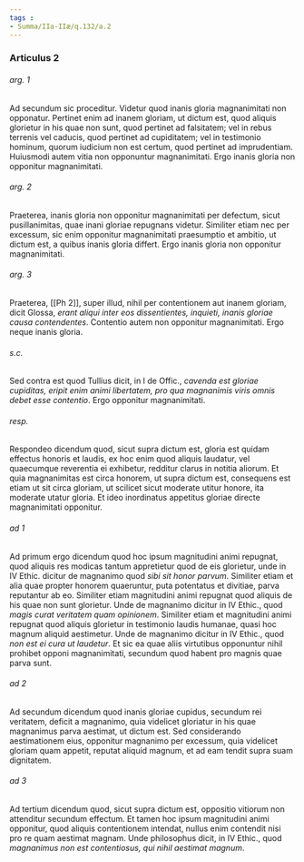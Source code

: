 ```yaml
---
tags : 
- Summa/IIa-IIæ/q.132/a.2
---
```


### Articulus 2

###### arg. 1
Ad secundum sic proceditur. Videtur quod inanis gloria magnanimitati non opponatur. Pertinet enim ad inanem gloriam, ut dictum est, quod aliquis glorietur in his quae non sunt, quod pertinet ad falsitatem; vel in rebus terrenis vel caducis, quod pertinet ad cupiditatem; vel in testimonio hominum, quorum iudicium non est certum, quod pertinet ad imprudentiam. Huiusmodi autem vitia non opponuntur magnanimitati. Ergo inanis gloria non opponitur magnanimitati.

###### arg. 2
Praeterea, inanis gloria non opponitur magnanimitati per defectum, sicut pusillanimitas, quae inani gloriae repugnans videtur. Similiter etiam nec per excessum, sic enim opponitur magnanimitati praesumptio et ambitio, ut dictum est, a quibus inanis gloria differt. Ergo inanis gloria non opponitur magnanimitati.

###### arg. 3
Praeterea, [[Ph 2]], super illud, nihil per contentionem aut inanem gloriam, dicit Glossa, *erant aliqui inter eos dissentientes, inquieti, inanis gloriae causa contendentes*. Contentio autem non opponitur magnanimitati. Ergo neque inanis gloria.

###### s.c.
Sed contra est quod Tullius dicit, in I de Offic., *cavenda est gloriae cupiditas, eripit enim animi libertatem, pro qua magnanimis viris omnis debet esse contentio*. Ergo opponitur magnanimitati.

###### resp.
Respondeo dicendum quod, sicut supra dictum est, gloria est quidam effectus honoris et laudis, ex hoc enim quod aliquis laudatur, vel quaecumque reverentia ei exhibetur, redditur clarus in notitia aliorum. Et quia magnanimitas est circa honorem, ut supra dictum est, consequens est etiam ut sit circa gloriam, ut scilicet sicut moderate utitur honore, ita moderate utatur gloria. Et ideo inordinatus appetitus gloriae directe magnanimitati opponitur.

###### ad 1
Ad primum ergo dicendum quod hoc ipsum magnitudini animi repugnat, quod aliquis res modicas tantum appretietur quod de eis glorietur, unde in IV Ethic. dicitur de magnanimo quod *sibi sit honor parvum*. Similiter etiam et alia quae propter honorem quaeruntur, puta potentatus et divitiae, parva reputantur ab eo. Similiter etiam magnitudini animi repugnat quod aliquis de his quae non sunt glorietur. Unde de magnanimo dicitur in IV Ethic., quod *magis curat veritatem quam opinionem*. Similiter etiam et magnitudini animi repugnat quod aliquis glorietur in testimonio laudis humanae, quasi hoc magnum aliquid aestimetur. Unde de magnanimo dicitur in IV Ethic., quod *non est ei cura ut laudetur*. Et sic ea quae aliis virtutibus opponuntur nihil prohibet opponi magnanimitati, secundum quod habent pro magnis quae parva sunt.

###### ad 2
Ad secundum dicendum quod inanis gloriae cupidus, secundum rei veritatem, deficit a magnanimo, quia videlicet gloriatur in his quae magnanimus parva aestimat, ut dictum est. Sed considerando aestimationem eius, opponitur magnanimo per excessum, quia videlicet gloriam quam appetit, reputat aliquid magnum, et ad eam tendit supra suam dignitatem.

###### ad 3
Ad tertium dicendum quod, sicut supra dictum est, oppositio vitiorum non attenditur secundum effectum. Et tamen hoc ipsum magnitudini animi opponitur, quod aliquis contentionem intendat, nullus enim contendit nisi pro re quam aestimat magnam. Unde philosophus dicit, in IV Ethic., quod *magnanimus non est contentiosus, qui nihil aestimat magnum*.

